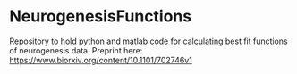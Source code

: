 # NeurogenesisFunctions
Repository to hold python and matlab code for calculating best fit functions of neurogenesis data.
Preprint here: https://www.biorxiv.org/content/10.1101/702746v1
